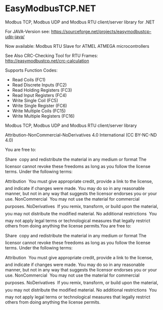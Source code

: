 # EasyModbusTCP.NET

Modbus TCP, Modbus UDP and Modbus RTU client/server library for .NET

For JAVA-Version see: https://sourceforge.net/projects/easymodbustcp-udp-java/

Now available: Modbus RTU Slave for ATMEL ATMEGA microcontrollers

See Also CRC-Checking Tool for RTU Frames: http://easymodbustcp.net/crc-calculation 

Supports Function Codes:

- Read Coils (FC1)
- Read Discrete Inputs (FC2)
- Read Holding Registers (FC3)
- Read Input Registers (FC4)
- Write Single Coil (FC5)
- Write Single Register (FC6)
- Write Multiple Coils (FC15)
- Write Multiple Registers (FC16)


Modbus TCP, Modbus UDP and Modbus RTU client/server library

Attribution-NonCommercial-NoDerivatives 4.0 International (CC BY-NC-ND 4.0)

You are free to:

Share  copy and redistribute the material in any medium or format
The licensor cannot revoke these freedoms as long as you follow the license terms.
Under the following terms:

Attribution  You must give appropriate credit, provide a link to the license, and indicate if changes were made. You may do so in any reasonable manner, but not in any way that suggests the licensor endorses you or your use.
NonCommercial  You may not use the material for commercial purposes.
NoDerivatives  If you remix, transform, or build upon the material, you may not distribute the modified material.
No additional restrictions  You may not apply legal terms or technological measures that legally restrict others from doing anything the license permits.You are free to:

Share  copy and redistribute the material in any medium or format
The licensor cannot revoke these freedoms as long as you follow the license terms.
Under the following terms:

Attribution  You must give appropriate credit, provide a link to the license, and indicate if changes were made. You may do so in any reasonable manner, but not in any way that suggests the licensor endorses you or your use.
NonCommercial  You may not use the material for commercial purposes.
NoDerivatives  If you remix, transform, or build upon the material, you may not distribute the modified material.
No additional restrictions  You may not apply legal terms or technological measures that legally restrict others from doing anything the license permits.
